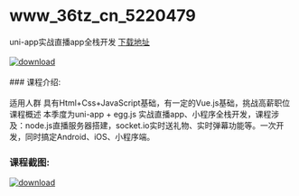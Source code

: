 # www_36tz_cn_5220479
uni-app实战直播app全栈开发
[下载地址](http://www.36tz.cn/article/5220479 "下载地址")
<br/></br>[![download](http://36tz.cn/muke_img/2021_07_1-47-300x190.png "下载地址")](http://www.36tz.cn/article/5220479 "下载地址")
<br/></br>### 课程介绍:<br/></br>适用人群
具有Html+Css+JavaScript基础，有一定的Vue.js基础，挑战高薪职位
课程概述
本季度为uni-app + egg.js 实战直播app、小程序全栈开发，课程涉及：node.js直播服务器搭建，socket.io实时送礼物、实时弹幕功能等。一次开发，同时搞定Android、iOS、小程序端。

### 课程截图:
[![download](http://36tz.cn/muke_img/2021_07_2-44.png "下载地址")](http://www.36tz.cn/article/5220479 "下载地址")
